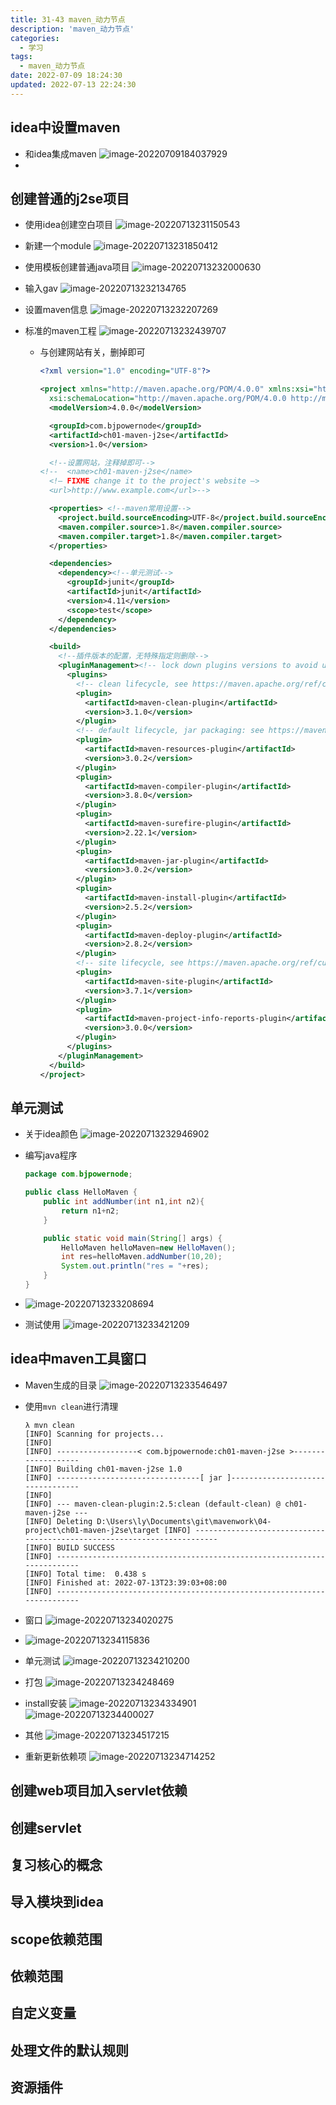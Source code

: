 ```yaml
---
title: 31-43 maven_动力节点
description: 'maven_动力节点'
categories:
  - 学习
tags:
  - maven_动力节点
date: 2022-07-09 18:24:30
updated: 2022-07-13 22:24:30
---
```


## idea中设置maven

- 和idea集成maven
  ![image-20220709184037929](https://raw.githubusercontent.com/lwmfjc/lwmfjc.github.io.resource/main/img/image-20220709184037929.png)
- 

## 创建普通的j2se项目

- 使用idea创建空白项目
  ![image-20220713231150543](https://raw.githubusercontent.com/lwmfjc/lwmfjc.github.io.resource/main/img/image-20220713231150543.png)

- 新建一个module
  ![image-20220713231850412](https://raw.githubusercontent.com/lwmfjc/lwmfjc.github.io.resource/main/img/image-20220713231850412.png)

- 使用模板创建普通java项目
  ![image-20220713232000630](https://raw.githubusercontent.com/lwmfjc/lwmfjc.github.io.resource/main/img/image-20220713232000630.png)

- 输入gav
  ![image-20220713232134765](https://raw.githubusercontent.com/lwmfjc/lwmfjc.github.io.resource/main/img/image-20220713232134765.png)

- 设置maven信息
  ![image-20220713232207269](https://raw.githubusercontent.com/lwmfjc/lwmfjc.github.io.resource/main/img/image-20220713232207269.png)

- 标准的maven工程
  ![image-20220713232439707](https://raw.githubusercontent.com/lwmfjc/lwmfjc.github.io.resource/main/img/image-20220713232439707.png)
  
  - 与创建网站有关，删掉即可
    
    ```xml
    <?xml version="1.0" encoding="UTF-8"?>
    
    <project xmlns="http://maven.apache.org/POM/4.0.0" xmlns:xsi="http://www.w3.org/2001/XMLSchema-instance"
      xsi:schemaLocation="http://maven.apache.org/POM/4.0.0 http://maven.apache.org/xsd/maven-4.0.0.xsd">
      <modelVersion>4.0.0</modelVersion>
    
      <groupId>com.bjpowernode</groupId>
      <artifactId>ch01-maven-j2se</artifactId>
      <version>1.0</version>
    
      <!--设置网站，注释掉即可-->
    <!--  <name>ch01-maven-j2se</name>
      <!– FIXME change it to the project's website –>
      <url>http://www.example.com</url>-->
    
      <properties> <!--maven常用设置-->
        <project.build.sourceEncoding>UTF-8</project.build.sourceEncoding>
        <maven.compiler.source>1.8</maven.compiler.source>
        <maven.compiler.target>1.8</maven.compiler.target>
      </properties>
    
      <dependencies>
        <dependency><!--单元测试-->
          <groupId>junit</groupId>
          <artifactId>junit</artifactId>
          <version>4.11</version>
          <scope>test</scope>
        </dependency>
      </dependencies>
    
      <build>
        <!--插件版本的配置，无特殊指定则删除-->
        <pluginManagement><!-- lock down plugins versions to avoid using Maven defaults (may be moved to parent pom) -->
          <plugins>
            <!-- clean lifecycle, see https://maven.apache.org/ref/current/maven-core/lifecycles.html#clean_Lifecycle -->
            <plugin>
              <artifactId>maven-clean-plugin</artifactId>
              <version>3.1.0</version>
            </plugin>
            <!-- default lifecycle, jar packaging: see https://maven.apache.org/ref/current/maven-core/default-bindings.html#Plugin_bindings_for_jar_packaging -->
            <plugin>
              <artifactId>maven-resources-plugin</artifactId>
              <version>3.0.2</version>
            </plugin>
            <plugin>
              <artifactId>maven-compiler-plugin</artifactId>
              <version>3.8.0</version>
            </plugin>
            <plugin>
              <artifactId>maven-surefire-plugin</artifactId>
              <version>2.22.1</version>
            </plugin>
            <plugin>
              <artifactId>maven-jar-plugin</artifactId>
              <version>3.0.2</version>
            </plugin>
            <plugin>
              <artifactId>maven-install-plugin</artifactId>
              <version>2.5.2</version>
            </plugin>
            <plugin>
              <artifactId>maven-deploy-plugin</artifactId>
              <version>2.8.2</version>
            </plugin>
            <!-- site lifecycle, see https://maven.apache.org/ref/current/maven-core/lifecycles.html#site_Lifecycle -->
            <plugin>
              <artifactId>maven-site-plugin</artifactId>
              <version>3.7.1</version>
            </plugin>
            <plugin>
              <artifactId>maven-project-info-reports-plugin</artifactId>
              <version>3.0.0</version>
            </plugin>
          </plugins>
        </pluginManagement>
      </build>
    </project>
    ```

## 单元测试

- 关于idea颜色
  ![image-20220713232946902](https://raw.githubusercontent.com/lwmfjc/lwmfjc.github.io.resource/main/img/image-20220713232946902.png)

- 编写java程序
  
  ```java
  package com.bjpowernode;
  
  public class HelloMaven {
      public int addNumber(int n1,int n2){
          return n1+n2;
      }
  
      public static void main(String[] args) {
          HelloMaven helloMaven=new HelloMaven();
          int res=helloMaven.addNumber(10,20);
          System.out.println("res = "+res);
      }
  }
  ```

- ![image-20220713233208694](https://raw.githubusercontent.com/lwmfjc/lwmfjc.github.io.resource/main/img/image-20220713233208694.png)

- 测试使用
  ![image-20220713233421209](https://raw.githubusercontent.com/lwmfjc/lwmfjc.github.io.resource/main/img/image-20220713233421209.png)

## idea中maven工具窗口

- Maven生成的目录
  ![image-20220713233546497](https://raw.githubusercontent.com/lwmfjc/lwmfjc.github.io.resource/main/img/image-20220713233546497.png)

- 使用```mvn clean```进行清理
  
  ```shell
  λ mvn clean
  [INFO] Scanning for projects...
  [INFO]
  [INFO] ------------------< com.bjpowernode:ch01-maven-j2se >-------------------
  [INFO] Building ch01-maven-j2se 1.0
  [INFO] --------------------------------[ jar ]---------------------------------
  [INFO]
  [INFO] --- maven-clean-plugin:2.5:clean (default-clean) @ ch01-maven-j2se ---
  [INFO] Deleting D:\Users\ly\Documents\git\mavenwork\04-project\ch01-maven-j2se\target [INFO] ------------------------------------------------------------------------
  [INFO] BUILD SUCCESS
  [INFO] ------------------------------------------------------------------------
  [INFO] Total time:  0.438 s
  [INFO] Finished at: 2022-07-13T23:39:03+08:00
  [INFO] ------------------------------------------------------------------------
  ```

- 窗口
  ![image-20220713234020275](https://raw.githubusercontent.com/lwmfjc/lwmfjc.github.io.resource/main/img/image-20220713234020275.png)

- ![image-20220713234115836](https://raw.githubusercontent.com/lwmfjc/lwmfjc.github.io.resource/main/img/image-20220713234115836.png)

- 单元测试
  ![image-20220713234210200](https://raw.githubusercontent.com/lwmfjc/lwmfjc.github.io.resource/main/img/image-20220713234210200.png)

- 打包
  ![image-20220713234248469](https://raw.githubusercontent.com/lwmfjc/lwmfjc.github.io.resource/main/img/image-20220713234248469.png)

- install安装
  ![image-20220713234334901](https://raw.githubusercontent.com/lwmfjc/lwmfjc.github.io.resource/main/img/image-20220713234334901.png)
  ![image-20220713234400027](https://raw.githubusercontent.com/lwmfjc/lwmfjc.github.io.resource/main/img/image-20220713234400027.png)

- 其他
  ![image-20220713234517215](https://raw.githubusercontent.com/lwmfjc/lwmfjc.github.io.resource/main/img/image-20220713234517215.png)

- 重新更新依赖项
  ![image-20220713234714252](https://raw.githubusercontent.com/lwmfjc/lwmfjc.github.io.resource/main/img/image-20220713234714252.png)

## 创建web项目加入servlet依赖



## 创建servlet



## 复习核心的概念

## 导入模块到idea

## scope依赖范围

## 依赖范围

## 自定义变量

## 处理文件的默认规则

## 资源插件
